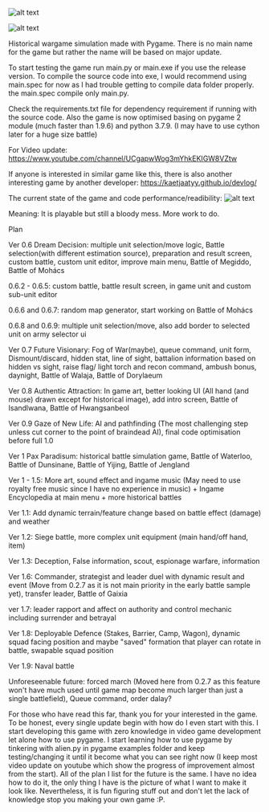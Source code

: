 ![alt text](https://github.com/remance/Masendor/blob/master/pygamelogo.gif?raw=true)

![alt text](https://github.com/remance/Masendor/blob/master/preview.png?raw=true)

Historical wargame simulation made with Pygame. There is no main name for the game but rather the name will be based on major update. 

To start testing the game run main.py or main.exe if you use the release version. To compile the source code into exe, I would recommend using main.spec for now as I had trouble getting to compile data folder properly. the main.spec compile only main.py.

Check the requirements.txt file for dependency requirement if running with the source code. Also the game is now optimised basing on pygame 2 module (much faster than 1.9.6) and python 3.7.9. (I may have to use cython later for a huge size battle)

For Video update: https://www.youtube.com/channel/UCgapwWog3mYhkEKIGW8VZtw

If anyone is interested in similar game like this, there is also another interesting game by another developer: https://kaetjaatyy.github.io/devlog/

The current state of the game and code performance/readibility: ![alt text](https://github.com/remance/Masendor/blob/master/gamestate.png?raw=true)

Meaning: It is playable but still a bloody mess. More work to do.

Plan

Ver 0.6 Dream Decision: multiple unit selection/move logic, Battle selection(with different estimation source), preparation and result screen, custom battle, custom unit editor, improve main menu, Battle of Megiddo, Battle of Mohács

0.6.2 - 0.6.5: custom battle, battle result screen, in game unit and custom sub-unit editor
 
0.6.6 and 0.6.7: random map generator, start working on Battle of Mohács

0.6.8 and 0.6.9: multiple unit selection/move, also add border to selected unit on army selector ui

Ver 0.7 Future Visionary: Fog of War(maybe), queue command, unit form, Dismount/discard, hidden stat, line of sight, battalion information based on hidden vs sight, raise flag/ light torch and recon command, ambush bonus, daynight, Battle of Walaja, Battle of Dorylaeum

Ver 0.8 Authentic Attraction: In game art, better looking UI (All hand (and mouse) drawn except for historical image), add intro screen, Battle of Isandlwana, Battle of Hwangsanbeol

Ver 0.9 Gaze of New Life: AI and pathfinding (The most challenging step unless cut corner to the point of braindead AI), final code optimisation before full 1.0

Ver 1 Pax Paradisum: historical battle simulation game, Battle of Waterloo, Battle of Dunsinane, Battle of Yijing, Battle of Jengland

Ver 1 - 1.5: More art, sound effect and ingame music (May need to use royalty free music since I have no experience in music) + Ingame Encyclopedia at main menu + more historical battles

Ver 1.1: Add dynamic terrain/feature change based on battle effect (damage) and weather

Ver 1.2: Siege battle, more complex unit equipment (main hand/off hand, item)

Ver 1.3: Deception, False information, scout, espionage warfare, information

Ver 1.6: Commander, strategist and leader duel with dynamic result and event (Move from 0.2.7 as it is not main priority in the early battle sample yet), transfer leader, Battle of Gaixia

ver 1.7: leader rapport and affect on authority and control mechanic including surrender and betrayal 

Ver 1.8: Deployable Defence (Stakes, Barrier, Camp, Wagon), dynamic squad facing position and maybe "saved" formation that player can rotate in battle, swapable squad position

Ver 1.9: Naval battle

Unforeseenable future: forced march (Moved here from 0.2.7 as this feature won't have much used until game map become much larger than just a single battlefield), Queue command, order dalay?

For those who have read this far, thank you for your interested in the game. To be honest, every single update begin with how do I even start with this. 
I start developing this game with zero knowledge in video game development let alone how to use pygame. I start learning how to use pygame by tinkering 
with alien.py in pygame examples folder and keep testing/changing it until it become what you can see right now (I keep most video update on youtube 
which show the progress of improvement almost from the start). All of the plan I list for the future is the same. I have no idea how to do it, the only 
thing I have is the picture of what I want to make it look like. Nevertheless, it is fun figuring stuff out and don't let the lack of knowledge stop 
you making your own game :P. 
